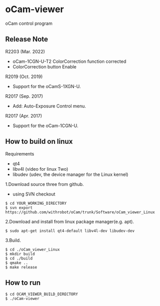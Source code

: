 # oCam-viewer 
oCam control program

## Release Note


R2203 (Mar. 2022)
  - oCam-1CGN-U-T2 ColorCorrection function corrected
  - ColorCorrection button Enable

R2019 (Oct. 2019)
  - Support for the oCamS-1XGN-U.

R2017 (Sep. 2017)
  - Add: Auto-Exposure Control menu.

R2017 (Apr. 2017)
  - Support for the oCam-1CGN-U.

## How to build on linux
Requirements
- qt4
- libv4l  (video for linux Two)
- libudev (udev, the device manager for the Linux kernel)

1.Download source three from github.
- using SVN checkout
```
$ cd YOUR_WORKING_DIRECTORY
$ svn export https://github.com/withrobot/oCam/trunk/Software/oCam_viewer_Linux
```

2.Download and install from linux package manager(e.g. apt).
```
$ sudo apt-get install qt4-default libv4l-dev libudev-dev
```

3.Build.
```
$ cd ./oCam_viewer_Linux
$ mkdir build
$ cd ./build
$ qmake ..
$ make release
```

## How to run
```
$ cd OCAM_VIEWER_BUILD_DIRECTORY
$ ./oCam-viewer
```
